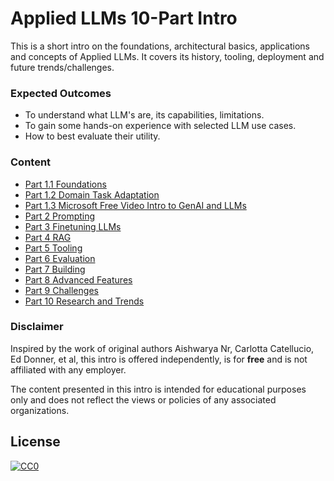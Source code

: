 # Applied LLMs 10-Part Intro

This is a short intro on the foundations, architectural basics, applications and concepts of Applied LLMs. It covers its history, tooling, deployment and future trends/challenges.

### Expected Outcomes

- To understand what LLM's are, its capabilities, limitations.
- To gain some hands-on experience with selected LLM use cases.
- How to best evaluate their utility.


### Content

- [Part 1.1 Foundations](https://github.com/ginobaltazar7/66daysofdata/blob/master/GenAI/free_courses/Applied_LLMs_Intro/part01_1_foundations.md)
- [Part 1.2 Domain Task Adaptation](https://github.com/ginobaltazar7/66daysofdata/blob/master/GenAI/free_courses/Applied_LLMs_Intro/part01_2_domain_task_adaptation.md)
- [Part 1.3 Microsoft Free Video Intro to GenAI and LLMs](https://learn.microsoft.com/en-us/shows/generative-ai-for-beginners/introduction-to-generative-ai-and-llms-generative-ai-for-beginners)
- [Part 2 Prompting](https://github.com/ginobaltazar7/66daysofdata/blob/master/GenAI/free_courses/Applied_LLMs_Intro/week2_prompting.md)
- [Part 3 Finetuning LLMs](https://github.com/ginobaltazar7/66daysofdata/blob/master/GenAI/free_courses/Applied_LLMs_Intro/week3_finetuning_llms.md)
- [Part 4 RAG](https://github.com/ginobaltazar7/66daysofdata/blob/master/GenAI/free_courses/Applied_LLMs_Intro/week4_RAG.md)
- [Part 5 Tooling](https://github.com/ginobaltazar7/66daysofdata/blob/master/GenAI/free_courses/Applied_LLMs_Intro/week5_tools_for_LLM_apps.md)
- [Part 6 Evaluation](https://github.com/ginobaltazar7/66daysofdata/blob/master/GenAI/free_courses/Applied_LLMs_Intro/week6_llm_evaluation.md)
- [Part 7 Building](https://github.com/ginobaltazar7/66daysofdata/blob/master/GenAI/free_courses/Applied_LLMs_Intro/week7_build_llm_app.md)
- [Part 8 Advanced Features](https://github.com/ginobaltazar7/66daysofdata/blob/master/GenAI/free_courses/Applied_LLMs_Intro/week8_advanced_features.md)
- [Part 9 Challenges](https://github.com/ginobaltazar7/66daysofdata/blob/master/GenAI/free_courses/Applied_LLMs_Intro/week9_challenges_with_llms.md)
- [Part 10 Research and Trends](https://github.com/ginobaltazar7/66daysofdata/blob/master/GenAI/free_courses/Applied_LLMs_Intro/week10_research_trends.md)

### Disclaimer

Inspired by the work of original authors Aishwarya Nr, Carlotta Catellucio, Ed Donner, et al, this intro is offered independently, is for **free** and is not affiliated with any employer. 

The content presented in this intro is intended for educational purposes only and does not reflect the views or policies of any associated organizations.

## License

[![CC0](https://i.creativecommons.org/p/zero/1.0/88x31.png)](https://creativecommons.org/publicdomain/zero/1.0/)
